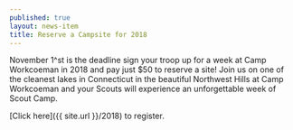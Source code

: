 ```yaml
---
published: true
layout: news-item
title: Reserve a Campsite for 2018
---
```


November 1^st is the deadline sign your troop up for a week at Camp Workcoeman in 2018 and pay just $50 to reserve a site! Join us on one of the cleanest lakes in Connecticut in the beautiful Northwest Hills at Camp Workcoeman and your Scouts will experience an unforgettable week of Scout Camp.

[Click here]({{ site.url }}/2018) to register.

